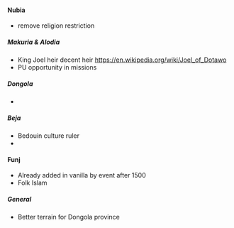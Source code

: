 #### Nubia
- remove religion restriction
##### Makuria & Alodia
- King Joel heir decent heir https://en.wikipedia.org/wiki/Joel_of_Dotawo
- PU opportunity in missions
##### Dongola
- 
##### Beja
- Bedouin culture ruler
- 
#### Funj
- Already added in vanilla by event after 1500
- Folk Islam

##### General
- Better terrain for Dongola province

